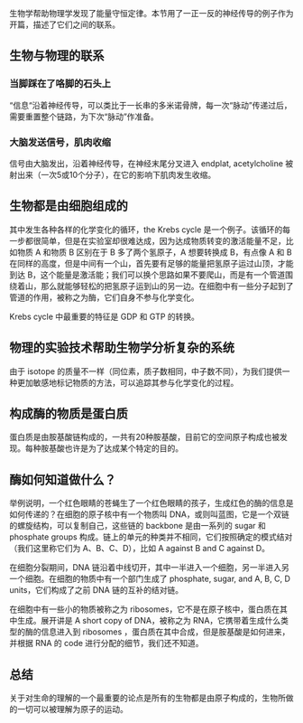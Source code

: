 生物学帮助物理学发现了能量守恒定律。本节用了一正一反的神经传导的例子作为开篇，描述了它们之间的联系。

## 生物与物理的联系
### 当脚踩在了咯脚的石头上
“信息“沿着神经传导，可以类比于一长串的多米诺骨牌，每一次“脉动”传递过后，需要重置整个链路，为下次“脉动”作准备。

### 大脑发送信号，肌肉收缩
信号由大脑发出，沿着神经传导，在神经末尾分叉进入 endplat, acetylcholine 被射出来（一次5或10个分子），在它的影响下肌肉发生收缩。

## 生物都是由细胞组成的
其中发生各种各样的化学变化的循环，the Krebs cycle 是一个例子。该循环的每一步都很简单，但是在实验室却很难达成，因为达成物质转变的激活能量不足，比如物质 A 和物质 B 区别在于 B 多了两个氢原子，A 想要转换成 B，有点像 A 和 B 在同样的高度，但是中间有一个山，首先要有足够的能量把氢原子运过山顶，才能到达 B，这个能量是激活能；我们可以换个思路如果不要爬山，而是有一个管道围绕着山，那么就能够轻松的把氢原子运到山的另一边。在细胞中有一些分子起到了管道的作用，被称之为酶，它们自身不参与化学变化。

Krebs cycle 中最重要的特征是 GDP 和 GTP 的转换。

## 物理的实验技术帮助生物学分析复杂的系统
由于 isotope 的质量不一样（同位素，质子数相同，中子数不同），为我们提供一种更加敏感地标记物质的方法，可以追踪其参与化学变化的过程。

## 构成酶的物质是蛋白质
蛋白质是由胺基酸链构成的，一共有20种胺基酸，目前它的空间原子构成也被发现。每种胺基酸也许是为了达成某个特定的目的。

## 酶如何知道做什么？
举例说明，一个红色眼睛的苍蝇生了一个红色眼睛的孩子，生成红色的酶的信息是如何传递的？在细胞的原子核中有一个物质叫 DNA，或则叫蓝图，它是一个双链的螺旋结构，可以复制自己，这些链的 backbone 是由一系列的 sugar 和 phosphate groups 构成。链上的单元的种类并不相同，它们按照确定的模式结对（我们这里称它们为 A、B、C、D），比如 A against B and C against D。

在细胞分裂期间，DNA 链沿着中线切开，其中一半进入一个细胞，另一半进入另一个细胞。在细胞的物质中有一个部门生成了 phosphate, sugar, and A, B, C, D units，它们构成了之前 DNA 链的互补的结对链。

在细胞中有一些小的物质被称之为 ribosomes，它不是在原子核中，蛋白质在其中生成。展开讲是 A short copy of DNA，被称之为 RNA，它携带着生成什么类型的酶的信息进入到 ribosomes ，蛋白质在其中合成，但是胺基酸是如何进来，并根据 RNA 的 code 进行分配的细节，我们还不知道。

## 总结
关于对生命的理解的一个最重要的论点是所有的生物都是由原子构成的，生物所做的一切可以被理解为原子的运动。


